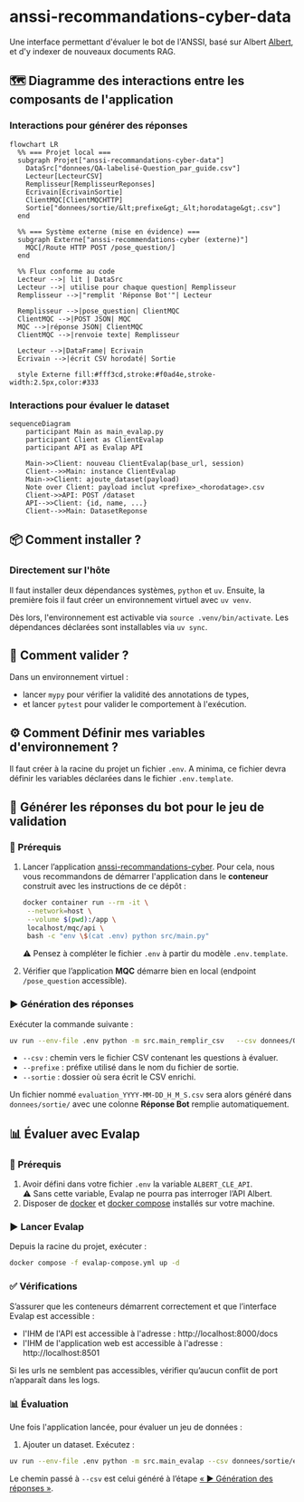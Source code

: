 # anssi-recommandations-cyber-data

Une interface permettant d'évaluer le bot de l'ANSSI, basé sur Albert [Albert](https://github.com/betagouv/anssi-recommandations-cyber), et d'y indexer de nouveaux documents RAG.

## 🗺️ Diagramme des interactions entre les composants de l'application

### Interactions pour générer des réponses
```mermaid
flowchart LR
  %% === Projet local ===
  subgraph Projet["anssi-recommandations-cyber-data"]
    DataSrc["donnees/QA-labelisé-Question_par_guide.csv"]
    Lecteur[LecteurCSV]
    Remplisseur[RemplisseurReponses]
    Ecrivain[EcrivainSortie]
    ClientMQC[ClientMQCHTTP]
    Sortie["donnees/sortie/&lt;prefixe&gt;_&lt;horodatage&gt;.csv"]
  end

  %% === Système externe (mise en évidence) ===
  subgraph Externe["anssi-recommendations-cyber (externe)"]
    MQC[/Route HTTP POST /pose_question/]
  end

  %% Flux conforme au code
  Lecteur -->| lit | DataSrc
  Lecteur -->| utilise pour chaque question| Remplisseur
  Remplisseur -->|"remplit 'Réponse Bot'"| Lecteur

  Remplisseur -->|pose_question| ClientMQC
  ClientMQC -->|POST JSON| MQC
  MQC -->|réponse JSON| ClientMQC
  ClientMQC -->|renvoie texte| Remplisseur

  Lecteur -->|DataFrame| Ecrivain
  Ecrivain -->|écrit CSV horodaté| Sortie

  style Externe fill:#fff3cd,stroke:#f0ad4e,stroke-width:2.5px,color:#333
```

### Interactions pour évaluer le dataset
```mermaid
sequenceDiagram
    participant Main as main_evalap.py
    participant Client as ClientEvalap
    participant API as Evalap API

    Main->>Client: nouveau ClientEvalap(base_url, session)
    Client-->>Main: instance ClientEvalap
    Main->>Client: ajoute_dataset(payload)
    Note over Client: payload inclut <prefixe>_<horodatage>.csv 
    Client->>API: POST /dataset
    API-->>Client: {id, name, ...}
    Client-->>Main: DatasetReponse
```

## 📦 Comment installer ?

### Directement sur l'hôte

Il faut installer deux dépendances systèmes, `python` et `uv`.
Ensuite, la première fois il faut créer un environnement virtuel avec `uv venv`.

Dès lors, l'environnement est activable via `source .venv/bin/activate`.
Les dépendances déclarées sont installables via `uv sync`.

## 🧪 Comment valider ?

Dans un environnement virtuel :
* lancer `mypy` pour vérifier la validité des annotations de types,
* et lancer `pytest` pour valider le comportement à l'exécution.

## ⚙️ Comment Définir mes variables d'environnement ?

Il faut créer à la racine du projet un fichier `.env`.
A minima, ce fichier devra définir les variables déclarées dans le fichier `.env.template`.

## 🧪 Générer les réponses du bot pour le jeu de validation

### 🎒 Prérequis

1. Lancer l’application [anssi-recommandations-cyber](https://github.com/betagouv/anssi-recommandations-cyber).
Pour cela, nous vous recommandons de démarrer l'application dans le **conteneur** construit avec les instructions de ce dépôt :  
   ```bash
   docker container run --rm -it \
    --network=host \
    --volume $(pwd):/app \
    localhost/mqc/api \
    bash -c "env \$(cat .env) python src/main.py"
    ```
   ⚠️ Pensez à compléter le fichier `.env` à partir du modèle `.env.template`.

2. Vérifier que l’application **MQC** démarre bien en local (endpoint `/pose_question` accessible).

### ▶️ Génération des réponses

Exécuter la commande suivante :

```bash
uv run --env-file .env python -m src.main_remplir_csv   --csv donnees/QA-labelisé-Question_par_guide.csv   --prefixe evaluation   --sortie donnees/sortie
```

- `--csv` : chemin vers le fichier CSV contenant les questions à évaluer.  
- `--prefixe` : préfixe utilisé dans le nom du fichier de sortie.  
- `--sortie` : dossier où sera écrit le CSV enrichi.  

Un fichier nommé `evaluation_YYYY-MM-DD_H_M_S.csv` sera alors généré dans `donnees/sortie/` avec une colonne **Réponse Bot** remplie automatiquement.

## 📊 Évaluer avec Evalap

### 🎒 Prérequis

1. Avoir défini dans votre fichier `.env` la variable `ALBERT_CLE_API`.  
⚠️ Sans cette variable, Evalap ne pourra pas interroger l’API Albert.
2. Disposer de [docker](https://docs.docker.com/get-docker/) et [docker compose](https://docs.docker.com/compose/install/) installés sur votre machine.  

### ▶️ Lancer Evalap

Depuis la racine du projet, exécuter :

```bash
docker compose -f evalap-compose.yml up -d
```

### ✅ Vérifications

S’assurer que les conteneurs démarrent correctement et que l’interface Evalap est accessible :
- l'IHM de l'API est accessible à l'adresse : http://localhost:8000/docs
- l'IHM de l'application web est accessible à l'adresse : http://localhost:8501

Si les urls ne semblent pas accessibles, vérifier qu’aucun conflit de port n’apparaît dans les logs.

### 📊 Évaluation

Une fois l'application lancée, pour évaluer un jeu de données :

1) Ajouter un dataset. Exécutez :
```bash
uv run --env-file .env python -m src.main_evalap --csv donnees/sortie/evaluation_2025-09-30_17-20-16.csv --nom nom_dataset 
```
Le chemin passé à `--csv` est celui généré à l’étape [« ▶️ Génération des réponses »](#%EF%B8%8F-g%C3%A9n%C3%A9ration-des-r%C3%A9ponses).
